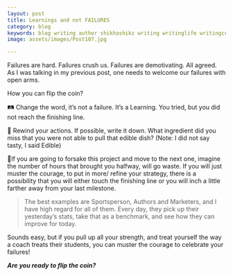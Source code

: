 ```yaml
---
layout: post
title: Learnings and not FAILURES
category: blog
keywords: blog writing author shikhashikz writing writinglife writingcommunity dailyblogpost dailyblogpostchallenge happiness suffering life experiences 
image: assets/images/Post107.jpg

---
```


Failures are hard. Failures crush us. Failures are demotivating. All agreed. As I was talking in my previous post, one needs to welcome our failures with open arms.

How you can flip the coin?

🛤️ Change the word, it’s not a failure. It’s a Learning. You tried, but you did not reach the finishing line.

🚅 Rewind your actions. If possible, write it down. What ingredient did you miss that you were not able to pull that edible dish? (Note: I did not say tasty, I said Edible)

💝If you are going to forsake this project and move to the next one, imagine the number of hours that brought you halfway, will go waste. If you will just muster the courage, to put in more/ refine your strategy, there is a possibility that you will either touch the finishing line or you will inch a little farther away from your last milestone. 

>The best examples are Sportsperson, Authors and Marketers, and I have high regard for all of them. Every day, they pick up their yesterday’s stats, take that as a benchmark, and see how they can improve for today. 
>

Sounds easy, but if you pull up all your strength, and treat yourself the way a coach treats their students, you can muster the courage to celebrate your failures!

***Are you ready to flip the coin?***

